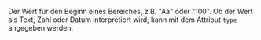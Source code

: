 Der Wert für den Beginn eines Bereiches, z.B. "Aa" oder "100". Ob der Wert als
Text, Zahl oder Datum interpretiert wird, kann mit dem Attribut `type`
angegeben werden.